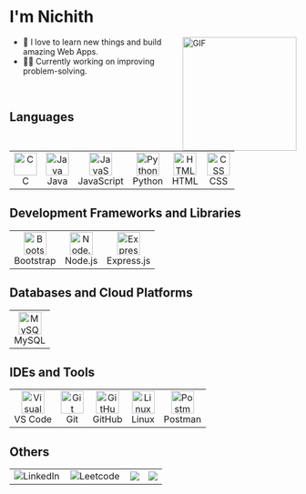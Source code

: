 # I'm Nichith
<img align="right" alt="GIF" src="https://raw.githubusercontent.com/TheDudeThatCode/TheDudeThatCode/master/Assets/Developer.gif" width="200" />

- 🌱 I love to learn new things and build amazing Web Apps.
- 🧙‍♂️ Currently working on improving problem-solving.


<br>

## Languages
<table>
  <tr>
<td align="center"><img src="https://skillicons.dev/icons?i=c" alt="C" width="40"><br>C</td>
    <td align="center"><img src="https://skillicons.dev/icons?i=java" alt="Java" width="40"><br>Java</td>
    <td align="center"><img src="https://skillicons.dev/icons?i=js" alt="JavaScript" width="40"><br>JavaScript</td>
    <td align="center"><img src="https://skillicons.dev/icons?i=python" alt="Python" width="40"><br>Python</td>
    <td align="center"><img src="https://skillicons.dev/icons?i=html" alt="HTML" width="40"><br>HTML</td>
    <td align="center"><img src="https://skillicons.dev/icons?i=css" alt="CSS" width="40"><br>CSS</td>
  </tr>
</table>

## Development Frameworks and Libraries
<table>
  <tr>
    <td align="center"><img src="https://skillicons.dev/icons?i=bootstrap" alt="Bootstrap" width="40"><br>Bootstrap</td>
    <td align="center"><img src="https://skillicons.dev/icons?i=nodejs" alt="Node.js" width="40"><br>Node.js</td>
    <td align="center"><img src="https://skillicons.dev/icons?i=express" alt="Express.js" width="40"><br>Express.js</td>
  </tr>
</table>

## Databases and Cloud Platforms
<table>
  <tr>
    <td align="center"><img src="https://skillicons.dev/icons?i=mysql" alt="MySQL" width="40"><br>MySQL</td>
  </tr>
</table>

## IDEs and Tools
<table>
  <tr>
    <td align="center"><img src="https://skillicons.dev/icons?i=vscode" alt="Visual Studio Code" width="40"><br>VS Code</td>
    <td align="center"><img src="https://skillicons.dev/icons?i=git" alt="Git" width="40"><br>Git</td>
    <td align="center"><img src="https://skillicons.dev/icons?i=github" alt="GitHub" width="40"><br>GitHub</td>
    <td align="center"><img src="https://skillicons.dev/icons?i=linux" alt="Linux" width="40"><br>Linux</td>
    <td align="center"><img src="https://skillicons.dev/icons?i=postman" alt="Postman" width="40"><br>Postman</td>
  </tr>
</table>


## Others
<table>
  <tr>
    <td>
      <a href="https://www.linkedin.com/in/nichith-vaddipalli-48baa423a">
        <img align="left" alt="LinkedIn" src="https://img.shields.io/badge/LinkedIn-0077B5?style=for-the-badge&logo=linkedin&logoColor=white" />
      </a>
    </td>
<td>
      <a href="https://leetcode.com/u/Nichith/">
        <img align="left" alt="Leetcode" src="https://img.shields.io/badge/-LeetCode-FFA116?style=for-the-badge&logo=LeetCode&logoColor=black" />
      </a>
    </td>
    <td>
      <a href="https://www.naukri.com/code360/profile/eb6a3d69-1bb4-4a46-9e14-1969c42f0238">
        <img src="https://img.shields.io/badge/coding_ninjas-%23D14836.svg?&style=for-the-badge&logo=Coding-Ninjas&logoColor=white" />
      </a>
    </td>
    <td>
      <a href="mailto:vnichith2003@gmail.com">
        <img src="https://img.shields.io/badge/gmail-%23D14836.svg?&style=for-the-badge&logo=gmail&logoColor=white" />
      </a>
    </td>
  </tr>
</table>
